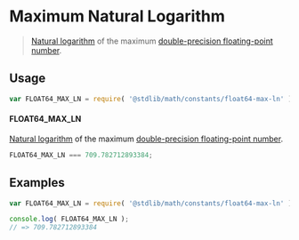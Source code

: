 # Maximum Natural Logarithm

> [Natural logarithm][natural-logarithm] of the maximum [double-precision floating-point number][ieee754].

<section class="usage">

## Usage

``` javascript
var FLOAT64_MAX_LN = require( '@stdlib/math/constants/float64-max-ln' );
```

#### FLOAT64_MAX_LN

[Natural logarithm][natural-logarithm] of the maximum [double-precision floating-point number][ieee754].

``` javascript
FLOAT64_MAX_LN === 709.782712893384;
```

<!-- </usage> -->


<section class="examples">

## Examples

<!-- TODO: better example -->

``` javascript
var FLOAT64_MAX_LN = require( '@stdlib/math/constants/float64-max-ln' );

console.log( FLOAT64_MAX_LN );
// => 709.782712893384
```

<!-- </examples> -->

<section class="links">

[ieee754]: http://en.wikipedia.org/wiki/IEEE_754-1985
[natural-logarithm]: https://en.wikipedia.org/wiki/Natural_logarithm

<!-- </links> -->
